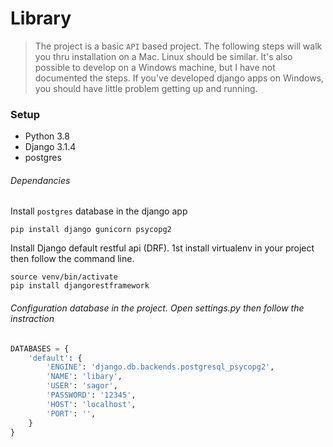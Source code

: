 # Library

> The project is a basic `API` based project. The following steps will walk you thru installation on a Mac. Linux should be similar. It's also possible to develop on a Windows machine, but I have not documented the steps. If you've developed django apps on Windows, you should have little problem getting up and running.

### Setup
- Python 3.8
- Django 3.1.4
- postgres

###### Dependancies
Install `postgres` database in the django app
```base
pip install django gunicorn psycopg2
```

Install Django default restful api (DRF). 1st install virtualenv in your project then follow the command line.
```
source venv/bin/activate
pip install djangorestframework
```
###### Configuration database in the project. Open settings.py then follow the instraction

```python
DATABASES = {
    'default': {
        'ENGINE': 'django.db.backends.postgresql_psycopg2',
        'NAME': 'libary',
        'USER': 'sagor',
        'PASSWORD': '12345',
        'HOST': 'localhost',
        'PORT': '',
    }
}
```
